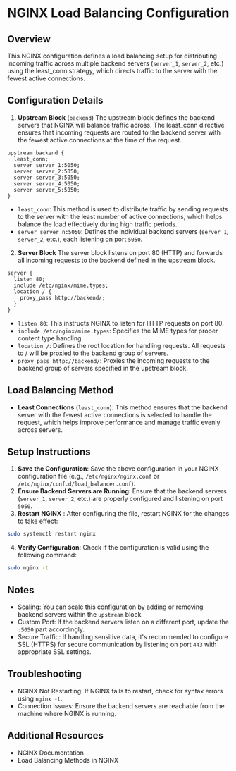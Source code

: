 # NGINX Load Balancing Configuration
## Overview
This NGINX configuration defines a load balancing setup for distributing incoming traffic across multiple backend servers (`server_1`, `server_2`, etc.) using the least_conn strategy, which directs traffic to the server with the fewest active connections.

## Configuration Details
1. **Upstream Block** (`backend`)
The upstream block defines the backend servers that NGINX will balance traffic across. The least_conn directive ensures that incoming requests are routed to the backend server with the fewest active connections at the time of the request.

```nginx
upstream backend {
  least_conn;
  server server_1:5050;
  server server_2:5050;
  server server_3:5050;
  server server_4:5050;
  server server_5:5050;
}
```
* `least_conn`: This method is used to distribute traffic by sending requests to the server with the least number of active connections, which helps balance the load effectively during high traffic periods.
* `server server_n:5050`: Defines the individual backend servers (`server_1`, `server_2`, etc.), each listening on port `5050`.
2. **Server Block**
The server block listens on port 80 (HTTP) and forwards all incoming requests to the backend defined in the upstream block.

```nginx
server {
  listen 80;
  include /etc/nginx/mime.types;
  location / {
    proxy_pass http://backend/;
  }
}
```
* `listen 80`: This instructs NGINX to listen for HTTP requests on port 80.
* `include /etc/nginx/mime.types`: Specifies the MIME types for proper content type handling.
* `location /`: Defines the root location for handling requests. All requests to / will be proxied to the backend group of servers.
* `proxy_pass http://backend/`: Proxies the incoming requests to the backend group of servers specified in the upstream block.

## Load Balancing Method
* **Least Connections** (`least_conn`): This method ensures that the backend server with the fewest active connections is selected to handle the request, which helps improve performance and manage traffic evenly across servers.

## Setup Instructions
1. **Save the Configuration**: Save the above configuration in your NGINX configuration file (e.g., `/etc/nginx/nginx.conf` or `/etc/nginx/conf.d/load_balancer.conf`).
2. **Ensure Backend Servers are Running**: Ensure that the backend servers (`server_1`, `server_2`, etc.) are properly configured and listening on port `5050`.
3. **Restart NGINX**  : After configuring the file, restart NGINX for the changes to take effect:
```bash
sudo systemctl restart nginx
```
4. **Verify Configuration**: Check if the configuration is valid using the following command:
```bash
sudo nginx -t
```

## Notes
* Scaling: You can scale this configuration by adding or removing backend servers within the `upstream` block.
* Custom Port: If the backend servers listen on a different port, update the `:5050` part accordingly.
* Secure Traffic: If handling sensitive data, it's recommended to configure SSL (HTTPS) for secure communication by listening on port `443` with appropriate SSL settings.

## Troubleshooting
* NGINX Not Restarting: If NGINX fails to restart, check for syntax errors using `nginx -t`.
* Connection Issues: Ensure the backend servers are reachable from the machine where NGINX is running.

## Additional Resources
* NGINX Documentation
* Load Balancing Methods in NGINX





